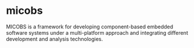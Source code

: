micobs
======

MICOBS is a framework for developing component-based embedded software systems under a multi-platform approach and integrating different development and analysis technologies.
